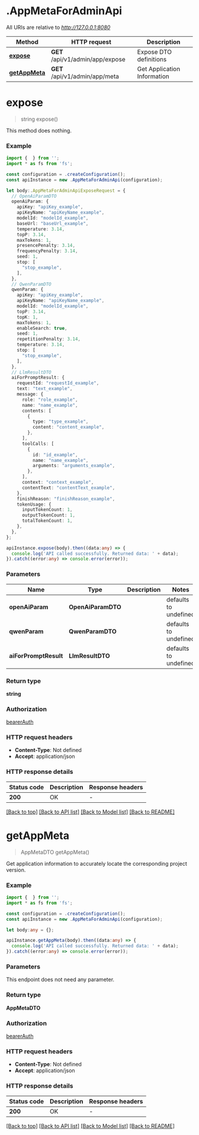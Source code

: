# .AppMetaForAdminApi

All URIs are relative to *http://127.0.0.1:8080*

Method | HTTP request | Description
------------- | ------------- | -------------
[**expose**](AppMetaForAdminApi.md#expose) | **GET** /api/v1/admin/app/expose | Expose DTO definitions
[**getAppMeta**](AppMetaForAdminApi.md#getAppMeta) | **GET** /api/v1/admin/app/meta | Get Application Information


# **expose**
> string expose()

This method does nothing.

### Example


```typescript
import {  } from '';
import * as fs from 'fs';

const configuration = .createConfiguration();
const apiInstance = new .AppMetaForAdminApi(configuration);

let body:.AppMetaForAdminApiExposeRequest = {
  // OpenAiParamDTO
  openAiParam: {
    apiKey: "apiKey_example",
    apiKeyName: "apiKeyName_example",
    modelId: "modelId_example",
    baseUrl: "baseUrl_example",
    temperature: 3.14,
    topP: 3.14,
    maxTokens: 1,
    presencePenalty: 3.14,
    frequencyPenalty: 3.14,
    seed: 1,
    stop: [
      "stop_example",
    ],
  },
  // QwenParamDTO
  qwenParam: {
    apiKey: "apiKey_example",
    apiKeyName: "apiKeyName_example",
    modelId: "modelId_example",
    topP: 3.14,
    topK: 1,
    maxTokens: 1,
    enableSearch: true,
    seed: 1,
    repetitionPenalty: 3.14,
    temperature: 3.14,
    stop: [
      "stop_example",
    ],
  },
  // LlmResultDTO
  aiForPromptResult: {
    requestId: "requestId_example",
    text: "text_example",
    message: {
      role: "role_example",
      name: "name_example",
      contents: [
        {
          type: "type_example",
          content: "content_example",
        },
      ],
      toolCalls: [
        {
          id: "id_example",
          name: "name_example",
          arguments: "arguments_example",
        },
      ],
      context: "context_example",
      contentText: "contentText_example",
    },
    finishReason: "finishReason_example",
    tokenUsage: {
      inputTokenCount: 1,
      outputTokenCount: 1,
      totalTokenCount: 1,
    },
  },
};

apiInstance.expose(body).then((data:any) => {
  console.log('API called successfully. Returned data: ' + data);
}).catch((error:any) => console.error(error));
```


### Parameters

Name | Type | Description  | Notes
------------- | ------------- | ------------- | -------------
 **openAiParam** | **OpenAiParamDTO** |  | defaults to undefined
 **qwenParam** | **QwenParamDTO** |  | defaults to undefined
 **aiForPromptResult** | **LlmResultDTO** |  | defaults to undefined


### Return type

**string**

### Authorization

[bearerAuth](README.md#bearerAuth)

### HTTP request headers

 - **Content-Type**: Not defined
 - **Accept**: application/json


### HTTP response details
| Status code | Description | Response headers |
|-------------|-------------|------------------|
**200** | OK |  -  |

[[Back to top]](#) [[Back to API list]](README.md#documentation-for-api-endpoints) [[Back to Model list]](README.md#documentation-for-models) [[Back to README]](README.md)

# **getAppMeta**
> AppMetaDTO getAppMeta()

Get application information to accurately locate the corresponding project version.

### Example


```typescript
import {  } from '';
import * as fs from 'fs';

const configuration = .createConfiguration();
const apiInstance = new .AppMetaForAdminApi(configuration);

let body:any = {};

apiInstance.getAppMeta(body).then((data:any) => {
  console.log('API called successfully. Returned data: ' + data);
}).catch((error:any) => console.error(error));
```


### Parameters
This endpoint does not need any parameter.


### Return type

**AppMetaDTO**

### Authorization

[bearerAuth](README.md#bearerAuth)

### HTTP request headers

 - **Content-Type**: Not defined
 - **Accept**: application/json


### HTTP response details
| Status code | Description | Response headers |
|-------------|-------------|------------------|
**200** | OK |  -  |

[[Back to top]](#) [[Back to API list]](README.md#documentation-for-api-endpoints) [[Back to Model list]](README.md#documentation-for-models) [[Back to README]](README.md)


